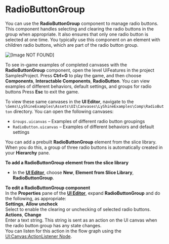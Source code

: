 # RadioButtonGroup<a name="ui-editor-components-radiobuttongroup"></a>

You can use the **RadioButtonGroup** component to manage radio buttons\. This component handles selecting and clearing the radio buttons in the group when appropriate\. It also ensures that only one radio button is selected at one time\. You typically use this component on an element with children radio buttons, which are part of the radio button group\.

![\[Image NOT FOUND\]](http://docs.aws.amazon.com/lumberyard/latest/userguide/images/ui-editor-components-radiobuttongroup.png)

To see in\-game examples of completed canvases with the **RadioButtonGroup** component, open the level UiFeatures in the project SamplesProject\. Press **Ctrl\+G** to play the game, and then choose **Components**, **Interactable Components**, **RadioButton**\. You can view examples of different behaviors, default settings, and groups for radio buttons Press **Esc** to exit the game\.

To view these same canvases in the **UI Editor**, navigate to the `\Gems\LyShineExamples\Assets\UI\Canvases\LyShineExamples\Comp\RadioButton` directory\. You can open the following canvases:
+ `Groups.uicanvas` – Examples of different radio button groupings
+ `RadioButton.uicanvas` – Examples of different behaviors and default settings

You can add a prebuilt **RadioButtonGroup** element from the slice library\. When you do this, a group of three radio buttons is automatically created in your **Hierarchy** pane\.

**To add a RadioButtonGroup element from the slice library**
+ In the [**UI Editor**](ui-editor-using.md), choose **New**, **Element from Slice Library**, **RadioButtonGroup**\.

**To edit a RadioButtonGroup component**  
In the **Properties** pane of the [**UI Editor**](ui-editor-using.md), expand **RadioButtonGroup** and do the following, as appropriate:    
**Settings**, **Allow uncheck**  
Select to enable the clearing or unchecking of selected radio buttons\.  
**Actions**, **Change**  
Enter a text string\. This string is sent as an action on the UI canvas when the radio button group has any state changes\.  
You can listen for this action in the flow graph using the [UI:Canvas:ActionListener Node](https://docs.aws.amazon.com/lumberyard/latest/legacyreference/fg-node-ref-ui-canvas.html)\.